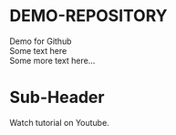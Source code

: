 # DEMO-REPOSITORY
Demo for Github <br>
Some text here <br>
Some more text here...

# Sub-Header
Watch tutorial on Youtube.
